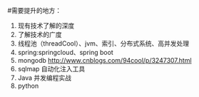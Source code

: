 #需要提升的地方：

1. 现有技术了解的深度
2. 了解技术的广度
3. 线程池（threadCool）、jvm、索引、分布式系统、高并发处理
4. spring:springcloud、spring boot
5. mongodb http://www.cnblogs.com/94cool/p/3247307.html
6. sqlmap 自动化注入工具
7. Java 并发编程实战
8. python
